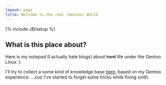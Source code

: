 ```yaml
---
layout: page
title: Welcome to the real (Gentoo) World
---
```

{% include JB/setup %}

## What is this place about?

Here is my notepad (I actually hate blogs) about <strike>hard</strike> life under the Gentoo Linux :)

I'll try to collect a some kind of knowledge base [here](archive.html), based on my Gentoo experience.
...cuz I've started to forget some tricks while fixing smth.

